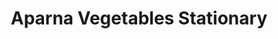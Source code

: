 ---
title: "Aparna Vegetables Stationary"
url: /thiruvananthapuram/aparna-vegetables-stationary/
shop: greengrocer
---